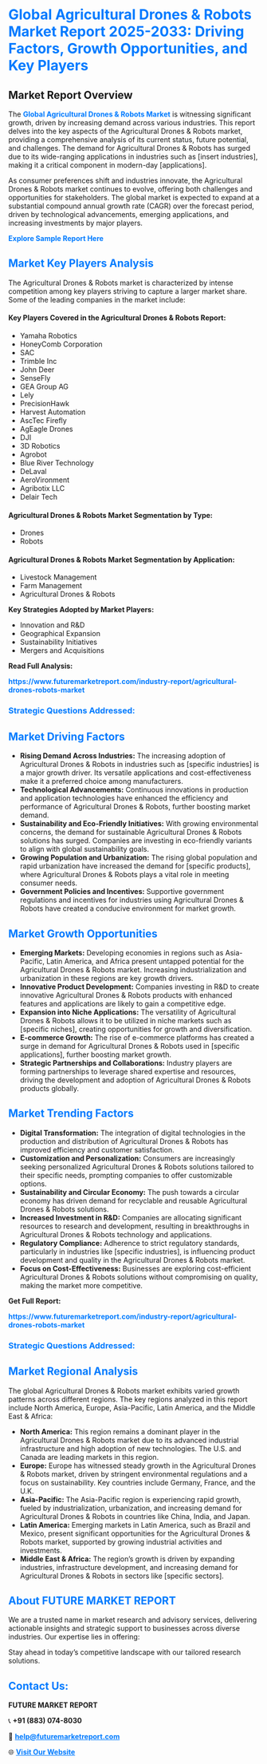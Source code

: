 <h1 style="color: #007BFF;">Global Agricultural Drones & Robots Market Report 2025-2033: Driving Factors, Growth Opportunities, and Key Players</h1>

<section id="overview">
<h2>Market Report Overview</h2>
<p>The <a href="https://www.futuremarketreport.com/industry-report/agricultural-drones-robots-market" style="color: #007BFF; text-decoration: none;"><strong>Global Agricultural Drones & Robots Market</strong></a> is witnessing significant growth, driven by increasing demand across various industries. This report delves into the key aspects of the Agricultural Drones & Robots market, providing a comprehensive analysis of its current status, future potential, and challenges. The demand for Agricultural Drones & Robots has surged due to its wide-ranging applications in industries such as [insert industries], making it a critical component in modern-day [applications].</p>
<p>As consumer preferences shift and industries innovate, the Agricultural Drones & Robots market continues to evolve, offering both challenges and opportunities for stakeholders. The global market is expected to expand at a substantial compound annual growth rate (CAGR) over the forecast period, driven by technological advancements, emerging applications, and increasing investments by major players.</p>
</section>

<section id="overview">
<p><a href="https://www.futuremarketreport.com/request-sample/reportId=124271" style="color: #007BFF; text-decoration: none;"><strong>Explore Sample Report Here</strong></a></p>
</section>

<section id="key-players">
<h2 style="color: #007BFF;">Market Key Players Analysis</h2>
<p>The Agricultural Drones & Robots market is characterized by intense competition among key players striving to capture a larger market share. Some of the leading companies in the market include:</p>
<h4>Key Players Covered in the Agricultural Drones & Robots Report:</h4>
<ul><li>Yamaha Robotics</li><li>HoneyComb Corporation</li><li>SAC</li><li>Trimble Inc</li><li>John Deer</li><li>SenseFly</li><li>GEA Group AG</li><li>Lely</li><li>PrecisionHawk</li><li>Harvest Automation</li><li>AscTec Firefly</li><li>AgEagle Drones</li><li>DJI</li><li>3D Robotics</li><li>Agrobot</li><li>Blue River Technology</li><li>DeLaval</li><li>AeroVironment</li><li>Agribotix LLC</li><li>Delair Tech</li></ul>
<h4>Agricultural Drones & Robots Market Segmentation by Type:</h4>
<ul><li>Drones</li><li>Robots</li></ul>

<h4>Agricultural Drones & Robots Market Segmentation by Application:</h4>
<ul><li>Livestock Management</li><li>Farm Management</li><li>Agricultural Drones &amp; Robots</li></ul>
<p><strong>Key Strategies Adopted by Market Players:</strong></p>
<ul>
<li>Innovation and R&D</li>
<li>Geographical Expansion</li>
<li>Sustainability Initiatives</li>
<li>Mergers and Acquisitions</li>
</ul>
</section>

<section>
<p><strong>Read Full Analysis: </strong></p><a href="https://www.futuremarketreport.com/industry-report/agricultural-drones-robots-market" style="color: #007BFF; text-decoration: none;"><strong>https://www.futuremarketreport.com/industry-report/agricultural-drones-robots-market</strong></a>
<h3 style="color: #007BFF;">Strategic Questions Addressed:</h3>
</section>

<section id="driving-factors">
<h2 style="color: #007BFF;">Market Driving Factors</h2>
<ul>
<li><strong>Rising Demand Across Industries:</strong> The increasing adoption of Agricultural Drones & Robots in industries such as [specific industries] is a major growth driver. Its versatile applications and cost-effectiveness make it a preferred choice among manufacturers.</li>
<li><strong>Technological Advancements:</strong> Continuous innovations in production and application technologies have enhanced the efficiency and performance of Agricultural Drones & Robots, further boosting market demand.</li>
<li><strong>Sustainability and Eco-Friendly Initiatives:</strong> With growing environmental concerns, the demand for sustainable Agricultural Drones & Robots solutions has surged. Companies are investing in eco-friendly variants to align with global sustainability goals.</li>
<li><strong>Growing Population and Urbanization:</strong> The rising global population and rapid urbanization have increased the demand for [specific products], where Agricultural Drones & Robots plays a vital role in meeting consumer needs.</li>
<li><strong>Government Policies and Incentives:</strong> Supportive government regulations and incentives for industries using Agricultural Drones & Robots have created a conducive environment for market growth.</li>
</ul>
</section>

<section id="growth-opportunities">
<h2 style="color: #007BFF;">Market Growth Opportunities</h2>
<ul>
<li><strong>Emerging Markets:</strong> Developing economies in regions such as Asia-Pacific, Latin America, and Africa present untapped potential for the Agricultural Drones & Robots market. Increasing industrialization and urbanization in these regions are key growth drivers.</li>
<li><strong>Innovative Product Development:</strong> Companies investing in R&D to create innovative Agricultural Drones & Robots products with enhanced features and applications are likely to gain a competitive edge.</li>
<li><strong>Expansion into Niche Applications:</strong> The versatility of Agricultural Drones & Robots allows it to be utilized in niche markets such as [specific niches], creating opportunities for growth and diversification.</li>
<li><strong>E-commerce Growth:</strong> The rise of e-commerce platforms has created a surge in demand for Agricultural Drones & Robots used in [specific applications], further boosting market growth.</li>
<li><strong>Strategic Partnerships and Collaborations:</strong> Industry players are forming partnerships to leverage shared expertise and resources, driving the development and adoption of Agricultural Drones & Robots products globally.</li>
</ul>
</section>

<section id="trending-factors">
<h2 style="color: #007BFF;">Market Trending Factors</h2>
<ul>
<li><strong>Digital Transformation:</strong> The integration of digital technologies in the production and distribution of Agricultural Drones & Robots has improved efficiency and customer satisfaction.</li>
<li><strong>Customization and Personalization:</strong> Consumers are increasingly seeking personalized Agricultural Drones & Robots solutions tailored to their specific needs, prompting companies to offer customizable options.</li>
<li><strong>Sustainability and Circular Economy:</strong> The push towards a circular economy has driven demand for recyclable and reusable Agricultural Drones & Robots solutions.</li>
<li><strong>Increased Investment in R&D:</strong> Companies are allocating significant resources to research and development, resulting in breakthroughs in Agricultural Drones & Robots technology and applications.</li>
<li><strong>Regulatory Compliance:</strong> Adherence to strict regulatory standards, particularly in industries like [specific industries], is influencing product development and quality in the Agricultural Drones & Robots market.</li>
<li><strong>Focus on Cost-Effectiveness:</strong> Businesses are exploring cost-efficient Agricultural Drones & Robots solutions without compromising on quality, making the market more competitive.</li>
</ul>
</section>

<section>
<p><strong>Get Full Report: </strong></p><a href="https://www.futuremarketreport.com/industry-report/agricultural-drones-robots-market" style="color: #007BFF; text-decoration: none;"><strong>https://www.futuremarketreport.com/industry-report/agricultural-drones-robots-market</strong></a>
<h3 style="color: #007BFF;">Strategic Questions Addressed:</h3>
</section>


<section id="regional-analysis">
<h2 style="color: #007BFF;">Market Regional Analysis</h2>
<p>The global Agricultural Drones & Robots market exhibits varied growth patterns across different regions. The key regions analyzed in this report include North America, Europe, Asia-Pacific, Latin America, and the Middle East & Africa:</p>
<ul>
<li><strong>North America:</strong> This region remains a dominant player in the Agricultural Drones & Robots market due to its advanced industrial infrastructure and high adoption of new technologies. The U.S. and Canada are leading markets in this region.</li>
<li><strong>Europe:</strong> Europe has witnessed steady growth in the Agricultural Drones & Robots market, driven by stringent environmental regulations and a focus on sustainability. Key countries include Germany, France, and the U.K.</li>
<li><strong>Asia-Pacific:</strong> The Asia-Pacific region is experiencing rapid growth, fueled by industrialization, urbanization, and increasing demand for Agricultural Drones & Robots in countries like China, India, and Japan.</li>
<li><strong>Latin America:</strong> Emerging markets in Latin America, such as Brazil and Mexico, present significant opportunities for the Agricultural Drones & Robots market, supported by growing industrial activities and investments.</li>
<li><strong>Middle East & Africa:</strong> The region’s growth is driven by expanding industries, infrastructure development, and increasing demand for Agricultural Drones & Robots in sectors like [specific sectors].</li>
</ul>
</section>

<footer>
<h2 style="color: #007BFF;">About FUTURE MARKET REPORT</h2>
<p>We are a trusted name in market research and advisory services, delivering actionable insights and strategic support to businesses across diverse industries. Our expertise lies in offering:</p>

<p>Stay ahead in today’s competitive landscape with our tailored research solutions.</p>

<h2 style="color: #007BFF;">Contact Us:</h2>
<p><strong>FUTURE MARKET REPORT</strong></p>
<p>📞 <strong>+91 (883) 074-8030</strong></p>
<p>📧 <strong><a href="mailto:help@futuremarketreport.com" style="color: #007BFF;">help@futuremarketreport.com</a></strong></p>
<p>🌐 <strong><a href="https://www.futuremarketreport.com/" style="color: #007BFF;">Visit Our Website</a></strong></p>
</footer>
